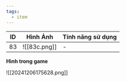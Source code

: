 ```yaml
---
tags:
  - item
---
```


| ID  | Hình Ảnh     | Tính năng sử dụng |
| --- | ------------ | ----------------- |
| 83  | ![[83c.png]] | -                 |

**Hình trong game**

![[20241206175628.png]]